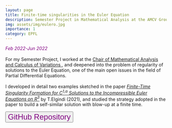 ```yaml
---
layout: page
title: Finite-time singularities in the Euler Equation
description: Semester Project in Mathematical Analysis at the AMCV Group @ EPFL
img: assets/img/eulero.jpg
importance: 1
category: EPFL
---
```

<em style="color:purple"> Feb 2022-Jun 2022 </em>
<br>
<br>
For my Semester Project, I worked at the <a href='https://www.epfl.ch/labs/amcv/'> Chair of Mathematical Analysis and Calculus of Variations </a>, and deepened into the problem of regularity of solutions to the Euler Equation, one of the main open issues in the field of Partial Differential Equations.
<br>
<br>
I developed in detail two examples sketched in the paper <a href='https://arxiv.org/abs/1904.04795'><em> Finite-Time Singularity Formation for C<sup>1,α</sup> Solutions to the Incompressible Euler Equations on R<sup>3</sup></em></a> by T.Elgindi (2021), and studied the strategy adopted in the paper to build a self-similar solution with blow-up at a finite time.

<a href="https://github.com/giuliamesc/semester_project"><button style="font-size:24px;color:purple">GitHub Repository <i class="fa fa-folder"></i></button></a>